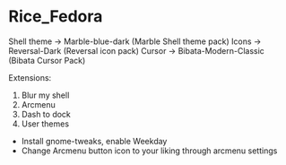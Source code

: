 # Rice_Fedora

Shell theme -> Marble-blue-dark (Marble Shell theme pack)
Icons -> Reversal-Dark (Reversal icon pack)
Cursor -> Bibata-Modern-Classic (Bibata Cursor Pack)

Extensions:
1. Blur my shell
2. Arcmenu
3. Dash to dock
4. User themes

- Install gnome-tweaks, enable Weekday
- Change Arcmenu button icon to your liking through arcmenu settings
